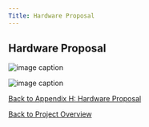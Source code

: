 ```yaml
---
Title: Hardware Proposal
---
```


## Hardware Proposal

![image caption](https://media.discordapp.net/attachments/1062096006642147503/1079521786380681256/image.png?width=1228&height=904)

![image caption](https://media.discordapp.net/attachments/1062096006642147503/1079521833122009180/image.png?width=1231&height=904)

[Back to Appendix H: Hardware Proposal](AppendixH_HardwareProposal.md)

[Back to Project Overview](index.md)

